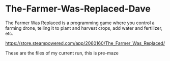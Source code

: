 # The-Farmer-Was-Replaced-Dave

The Farmer Was Replaced is a programming game where you control a farming drone, telling it to plant and harvest crops, add water and fertilizer, etc.

https://store.steampowered.com/app/2060160/The_Farmer_Was_Replaced/

These are the files of my current run, this is pre-maze
